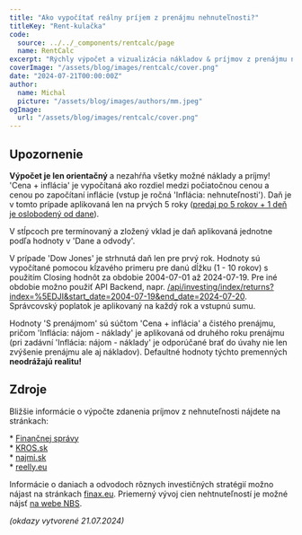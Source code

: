 ```yaml
---
title: "Ako vypočítať reálny príjem z prenájmu nehnuteľnosti?"
titleKey: "Rent-kulačka"
code:
  source: ../../_components/rentcalc/page
  name: RentCalc
excerpt: "Rýchly výpočet a vizualizácia nákladov & príjmov z prenájmu nehnuteľností a ich porovnanie s alternatívnimy investíciami."
coverImage: "/assets/blog/images/rentcalc/cover.png"
date: "2024-07-21T00:00:00Z"
author:
  name: Michal
  picture: "/assets/blog/images/authors/mm.jpeg"
ogImage:
  url: "/assets/blog/images/rentcalc/cover.png"
---
```


## Upozornenie

**Výpočet je len orientačný** a nezahŕňa všetky možné náklady a príjmy!  
'Cena + inflácia' je vypočítaná ako rozdiel medzi počiatočnou cenou a cenou po započítaní inflácie (vstup je ročná 'Inflácia: nehnuteľnosti'). Daň je v tomto prípade aplikovaná len na prvých 5 roky ([predaj po 5 rokov + 1 deň je oslobodený od dane](https://www.financnasprava.sk/sk/obcania/zivotn/predaj-nehnutelnosti)).  

V stĺpcoch pre termínovaný a zložený vklad je daň aplikovaná jednotne podľa hodnoty v 'Dane a odvody'. 

V prípade 'Dow Jones' je strhnutá daň len pre prvý rok. Hodnoty sú vypočítané pomocou kĺzavého primeru pre danú dĺžku (1 - 10 rokov) s použitím Closing hodnôt za obdobie 2004-07-01 až 2024-07-19. Pre iné obdobie možno použiť API Backend, napr. [/api/investing/index/returns?index=%5EDJI&start_date=2004-07-19&end_date=2024-07-20](/api/investing/index/returns?index=%5EDJI&start_date=2004-07-19&end_date=2024-07-20). Správcovský poplatok je aplikovaný na každý rok a vstupnú sumu.

Hodnoty 'S prenájmom' sú súčtom 'Cena + inflácia' a čistého prenájmu, pričom 'Inflácia: nájom - náklady' je aplikovaná od druhého roku prenájmu (pri zadávní 'Inflácia: nájom - náklady' je odporúčané brať do úvahy nie len zvýšenie prenájmu ale aj nákladov). Defaultné hodnoty týchto premenných **neodrážajú realitu!**

## Zdroje

Bližšie informácie o výpočte zdanenia príjmov z nehnuteľnosti nájdete na stránkach: 

\* [Finančnej správy](https://podpora.financnasprava.sk/639339-Výdavky-pri-prenájme-nehnuteľnosti-nezaradenej-do-obchodného-majetku-)  
\* [KROS.sk](https://www.kros.sk/blog/ako-zdanit-prijem-z-prenajmu-nehnutelnosti-za-rok-2023/)  
\* [najmi.sk](https://www.najmi.sk)  
\* [reelly.eu](https://reelly.eu)

Informácie o daniach a odvodoch rôznych investičných stratégií možno nájast na stránkach [finax.eu](https://www.finax.eu/sk/blog/kompletny-prehlad-zdanovania-prijmov-z-investicii). Priemerný vývoj cien nehtnuteľností je možné nájsť [na webe NBS](https://nbs.sk/statisticke-udaje/vybrane-makroekonomicke-ukazovatele/ceny-nehnutelnosti-na-byvanie/vyvoj-cien-nehnutelnosti-na-byvanie-v-sr/).


_(okdazy vytvorené 21.07.2024)_